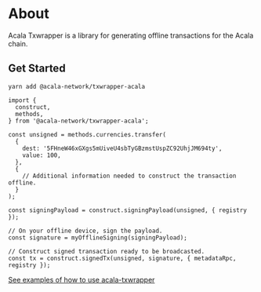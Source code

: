 # About

Acala Txwrapper is a library for generating offline transactions for the Acala chain.

## Get Started

```
yarn add @acala-network/txwrapper-acala
```

```
import {
  construct,
  methods,
} from '@acala-network/txwrapper-acala';

const unsigned = methods.currencies.transfer(
  {
    dest: '5FHneW46xGXgs5mUiveU4sbTyGBzmstUspZC92UhjJM694ty',
    value: 100,
  },
  {
    // Additional information needed to construct the transaction offline.
  }
);

const signingPayload = construct.signingPayload(unsigned, { registry });

// On your offline device, sign the payload.
const signature = myOfflineSigning(signingPayload);

// Construct signed transaction ready to be broadcasted.
const tx = construct.signedTx(unsigned, signature, { metadataRpc, registry });
```

[See examples of how to use acala-txwrapper](https://github.com/AcalaNetwork/txwrapper/blob/master/examples/README.md)
